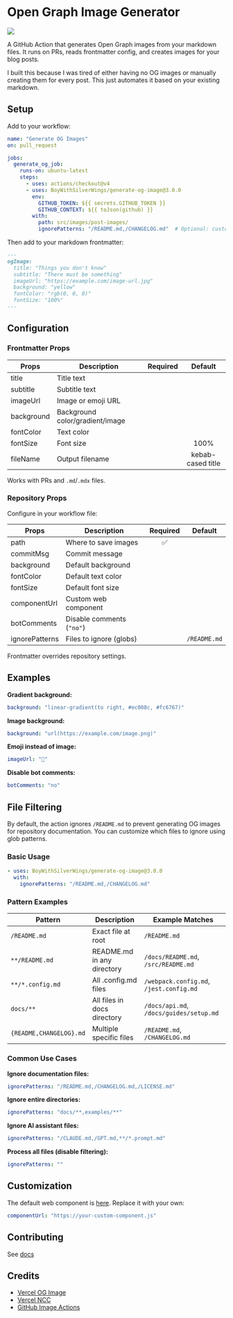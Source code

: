 # Open Graph Image Generator

![](https://github.com/BoyWithSilverWings/generate-og-image/workflows/Run%20tests/badge.svg)

A GitHub Action that generates Open Graph images from your markdown files. It runs on PRs, reads frontmatter config, and creates images for your blog posts.

I built this because I was tired of either having no OG images or manually creating them for every post. This just automates it based on your existing markdown.

## Setup

Add to your workflow:

```yml
name: "Generate OG Images"
on: pull_request

jobs:
  generate_og_job:
    runs-on: ubuntu-latest
    steps:
      - uses: actions/checkout@v4
      - uses: BoyWithSilverWings/generate-og-image@3.0.0
        env:
          GITHUB_TOKEN: ${{ secrets.GITHUB_TOKEN }}
          GITHUB_CONTEXT: ${{ toJson(github) }}
        with:
          path: src/images/post-images/
          ignorePatterns: "/README.md,/CHANGELOG.md"  # Optional: customize ignored files
```

Then add to your markdown frontmatter:

```md
---
ogImage:
  title: "Things you don't know"
  subtitle: "There must be something"
  imageUrl: "https://example.com/image-url.jpg"
  background: "yellow"
  fontColor: "rgb(0, 0, 0)"
  fontSize: "100%"
---
```

## Configuration

### Frontmatter Props

| Props      | Description                     | Required |      Default      |
| ---------- | ------------------------------- | :------: | :---------------: |
| title      | Title text                      |          |                   |
| subtitle   | Subtitle text                   |          |                   |
| imageUrl   | Image or emoji URL              |          |                   |
| background | Background color/gradient/image |          |                   |
| fontColor  | Text color                      |          |                   |
| fontSize   | Font size                       |          |       100%        |
| fileName   | Output filename                 |          | kebab-cased title |

Works with PRs and `.md`/`.mdx` files.

### Repository Props

Configure in your workflow file:

| Props        | Description               | Required |         Default         |
| ------------ | ------------------------- | :------: | :---------------------: |
| path         | Where to save images      |    ✅    |                         |
| commitMsg    | Commit message            |          |                         |
| background   | Default background        |          |                         |
| fontColor    | Default text color        |          |                         |
| fontSize     | Default font size         |          |                         |
| componentUrl | Custom web component      |          |                         |
| botComments  | Disable comments (`"no"`) |          |                         |
| ignorePatterns | Files to ignore (globs) |          | `/README.md` |

Frontmatter overrides repository settings.

## Examples

**Gradient background:**

```yaml
background: "linear-gradient(to right, #ec008c, #fc6767)"
```

**Image background:**

```yaml
background: "url(https://example.com/image.png)"
```

**Emoji instead of image:**

```yaml
imageUrl: "🚀"
```

**Disable bot comments:**

```yaml
botComments: "no"
```

## File Filtering

By default, the action ignores `/README.md` to prevent generating OG images for repository documentation. You can customize which files to ignore using glob patterns.

### Basic Usage

```yaml
- uses: BoyWithSilverWings/generate-og-image@3.0.0
  with:
    ignorePatterns: "/README.md,/CHANGELOG.md"
```

### Pattern Examples

| Pattern | Description | Example Matches |
|---------|-------------|-----------------|
| `/README.md` | Exact file at root | `/README.md` |
| `**/README.md` | README.md in any directory | `/docs/README.md`, `/src/README.md` |
| `**/*.config.md` | All .config.md files | `/webpack.config.md`, `/jest.config.md` |
| `docs/**` | All files in docs directory | `/docs/api.md`, `/docs/guides/setup.md` |
| `{README,CHANGELOG}.md` | Multiple specific files | `/README.md`, `/CHANGELOG.md` |

### Common Use Cases

**Ignore documentation files:**
```yaml
ignorePatterns: "/README.md,/CHANGELOG.md,/LICENSE.md"
```

**Ignore entire directories:**
```yaml
ignorePatterns: "docs/**,examples/**"
```

**Ignore AI assistant files:**
```yaml
ignorePatterns: "/CLAUDE.md,/GPT.md,**/*.prompt.md"
```

**Process all files (disable filtering):**
```yaml
ignorePatterns: ""
```

## Customization

The default web component is [here](https://github.com/BoyWithSilverWings/og-image-element). Replace it with your own:

```yaml
componentUrl: "https://your-custom-component.js"
```

## Contributing

See [docs](./docs/contributors.md)

## Credits

- [Vercel OG Image](https://github.com/zeit/og-image)
- [Vercel NCC](https://github.com/vercel/ncc)
- [GitHub Image Actions](https://github.com/calibreapp/image-actions)
